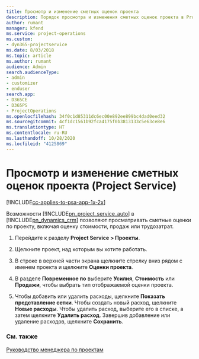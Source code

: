 ```yaml
---
title: Просмотр и изменение сметных оценок проекта
description: Порядок просмотра и изменения сметных оценок проекта в Project Service
author: rumant
manager: kfend
ms.service: project-operations
ms.custom:
- dyn365-projectservice
ms.date: 8/03/2018
ms.topic: article
ms.author: rumant
audience: Admin
search.audienceType:
- admin
- customizer
- enduser
search.app:
- D365CE
- D365PS
- ProjectOperations
ms.openlocfilehash: 34f0c1d85311dc6ec00e892ee899bc4dad0eed32
ms.sourcegitcommit: 4cf1dc1561b92fca4175f0b3813133c5e63ce8e6
ms.translationtype: HT
ms.contentlocale: ru-RU
ms.lasthandoff: 10/28/2020
ms.locfileid: "4125869"
---
```

# <a name="view-and-edit-project-estimates-project-service"></a>Просмотр и изменение сметных оценок проекта (Project Service)

[!INCLUDE[cc-applies-to-psa-app-1x-2x](../includes/cc-applies-to-psa-app-1x-2x.md)]

Возможности [!INCLUDE[pn_project_service_auto](../includes/pn-project-service-auto.md)] в [!INCLUDE[pn_dynamics_crm](../includes/pn-dynamics-crm.md)] позволяют просматривать сметные оценки по проекту, включая оценку стоимости, продаж или трудозатрат.  
  
1.  Перейдите к разделу **Project Service > Проекты**.  
  
2.  Щелкните проект, над которым вы хотите работать.  
  
3.  В строке в верхней части экрана щелкните стрелку вниз рядом с именем проекта и щелкните **Оценки проекта**.  
  
4.  В разделе **Повременное по** выберите **Усилия**, **Стоимость** или **Продажи**, чтобы выбрать тип отображаемой оценки проекта.  
  
5.  Чтобы добавить или удалить расходы, щелкните **Показать представление сетки**. Чтобы создать новый расход, щелкните **Новые расходы**. Чтобы удалить расход, выберите его в списке, а затем щелкните **Удалить расход**. Завершив добавление или удаление расходов, щелкните **Сохранить**.  
  
### <a name="see-also"></a>См. также  
 [Руководство менеджера по проектам](../psa/project-manager-guide.md)

